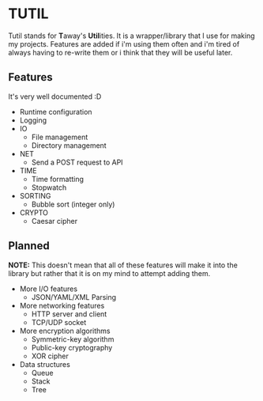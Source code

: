 # TUTIL
Tutil stands for <b>T</b>away's <b>Util</b>ities. It is a wrapper/library that I use for making my projects.
Features are added if i'm using them often and i'm tired of always having to re-write them or i think that they will be useful later.
## Features
It's very well documented :D
- Runtime configuration
- Logging
- IO
  - File management
  - Directory management
- NET
  - Send a POST request to API
- TIME
  - Time formatting
  - Stopwatch
- SORTING
  - Bubble sort (integer only)
- CRYPTO
  - Caesar cipher

## Planned
<b>NOTE:</b> This doesn't mean that all of these features will make it into the library but rather that it is on my mind to attempt adding them.
- More I/O features
  - JSON/YAML/XML Parsing
- More networking features
  - HTTP server and client
  - TCP/UDP socket
- More encryption algorithms
  - Symmetric-key algorithm
  - Public-key cryptography
  - XOR cipher
- Data structures
  - Queue
  - Stack
  - Tree<br>